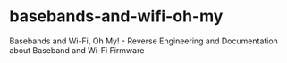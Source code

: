 # basebands-and-wifi-oh-my
Basebands and Wi-Fi, Oh My! - Reverse Engineering and Documentation about Baseband and Wi-Fi Firmware
